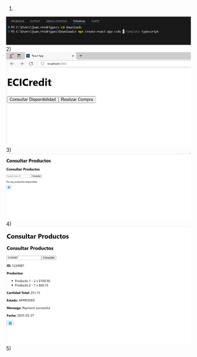 1)
![alt text](image-3.png)
2)
![alt text](image.png)
3)
![alt text](image-1.png)
4)
![alt text](image-2.png)
5)

